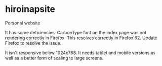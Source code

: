 # hiroinapsite
Personal website

It has some deficiencies:
CarbonType font on the index page was not rendering correctly in Firefox.
This resolves correctly in Firefox 62. Update Firefox to resolve the issue.

It isn't responsive below 1024x768.
It needs tablet and mobile versions as well as a better form of scaling to large screens.
